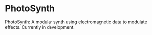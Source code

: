 # PhotoSynth
 PhotoSynth: A modular synth using electromagnetic data to modulate effects. Currently in development.
